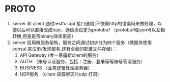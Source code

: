 PROTO
======
1. server 和 client 通过restful api 接口通信(不依赖http的错误码来做处理，以便以后可以直接改成tcp)，通信协议定为protobuf （protobuf和json可以互相转换,但是是否binary效率更高）
2. server 启用微服务架构，服务之间通过初步分为四个服务（微服务使用consul 来注册/发现服务,还有全局的配置文件存储）： 
    1. API Gateway (唯一暴露給client的服务） 
    2. AUTH （账号认证服务，包括：注册、登录等等账号管理服务）
    3. BUSINESS （业务逻辑处理服务器）
    4. UDP服务 （client 语音聊天时udp 打洞）
 